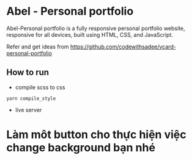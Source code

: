 # Abel - Personal portfolio

Abel-Personal portfolio is a fully responsive personal portfolio website, responsive for all devices, built using HTML, CSS, and JavaScript.

Refer and get ideas from https://github.com/codewithsadee/vcard-personal-portfolio

## How to run

- compile scss to css

```shell
yarn compile_style
```

- live server

# Làm môt button cho thực hiện việc change background bạn nhé
